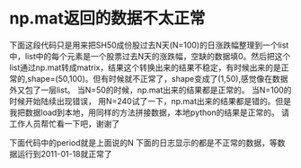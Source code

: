 # np.mat返回的数据不太正常

下面这段代码只是用来把SH50成份股过去N天(N=100)的日涨跌幅整理到一个list中，list中的每个元素是一个股票过去N天的涨跌幅，空缺的数据填0。然后把这个list通过np.mat转成matrix，结果这个转换出来的结果不稳定，有时候出来的是正常的,shape=(50,100)。但有时候就不正常了，shape变成了(1,50),感觉像在数据外又包了一层list。
当N=50的时候，np.mat出来的结果都是正常的。
当N=100的时候开始陆续出现错误，
用N=240试了一下，np.mat出来的结果都是错的。但是我把数据load到本地，用同样的方法拼接数据，本地python的结果是正常的。
请工作人员帮忙看一下吧，谢谢了

下面代码中的period就是上面说的N
下面的日志显示的都是不正常的数据，等数据运行到2011-01-18就正常了